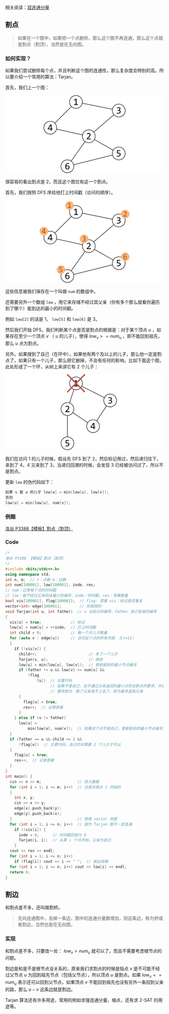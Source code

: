相关阅读：[双连通分量](/graph/bcc/)

## 割点

> 如果在一个图中，如果把一个点删除，那么这个图不再连通，那么这个点就是割点（割顶），当然是在无向图。

### 如何实现？

如果我们尝试删除每个点，并且判断这个图的连通性，那么复杂度会特别的高。所以要介绍一个常用的算法：Tarjan。

首先，我们上一个图：

![](images/bridge1.png)

很容易的看出割点是 2，而且这个图仅有这一个割点。

首先，我们按照 DFS 序给他打上时间戳（访问的顺序）。

![](images/bridge2.png)

这些信息被我们保存在一个叫做 `num` 的数组中。

还需要另外一个数组 `low` ，用它来存储不经过其父亲（你有多个那么就看你遍历到了哪个）能到达的最小的时间戳。

例如 `low[2]` 的话是 1， `low[5]` 和 `low[6]` 是 3。

然后我们开始 DFS，我们判断某个点是否是割点的根据是：对于某个顶点 $u$ ，如果存在至少一个顶点 $v$ （ $u$ 的儿子），使得 $low_v>=num_u$ ，即不能回到祖先，那么 $u$ 点为割点。

另外，如果搜到了自己（在环中），如果他有两个及以上的儿子，那么他一定是割点了，如果只有一个儿子，那么把它删掉，不会有任何的影响。比如下面这个图，此处形成了一个环，从树上来讲它有 2 个儿子：

![](images/bridge3.png)

我们在访问 1 的儿子时候，假设先 DFS 到了 2，然后标记用过，然后递归往下，来到了 4，4 又来到了 3，当递归回溯的时候，会发现 3 已经被访问过了，所以不是割点。

更新 `low` 的伪代码如下：

```cpp
如果 v 是 u 的儿子 low[u] = min(low[u], low[v]);
否则
low[u] = min(low[u], num[v]);
```

### 例题

[洛谷 P3388【模板】割点（割顶）](https://www.luogu.org/problemnew/show/P3388)

### Code

```cpp
/*
洛谷 P3388 【模板】割点（割顶）
*/
#include <bits/stdc++.h>
using namespace std;
int n, m;  // n：点数 m：边数
int num[100001], low[100001], inde, res;
// num：记录每个点的时间戳
// low：能不经过父亲到达最小的编号，inde：时间戳，res：答案数量
bool vis[100001], flag[100001];  // flag: 答案 vis：标记是否重复
vector<int> edge[100001];        // 存图用的
void Tarjan(int u, int father)  // u 当前点的编号，father 自己爸爸的编号
{
  vis[u] = true;             // 标记
  low[u] = num[u] = ++inde;  // 打上时间戳
  int child = 0;             // 每一个点儿子数量
  for (auto v : edge[u])     // 访问这个点的所有邻居 （C++11）
  {
    if (!vis[v]) {
      child++;                       // 多了一个儿子
      Tarjan(v, u);                  // 继续
      low[u] = min(low[u], low[v]);  // 更新能到的最小节点编号
      if (father != u && low[v] >= num[u] &&
          !flag
              [u])  // 主要代码
                    // 如果不是自己，且不通过父亲返回的最小点符合割点的要求，并且没有被标记过
                    // 要求即为：删了父亲连不上去了，即为最多连到父亲
      {
        flag[u] = true;
        res++;  // 记录答案
      }
    } else if (v != father)
      low[u] =
          min(low[u], num[v]);  // 如果这个点不是自己，更新能到的最小节点编号
  }
  if (father == u && child >= 2 &&
      !flag[u])  // 主要代码，自己的话需要 2 个儿子才可以
  {
    flag[u] = true;
    res++;  // 记录答案
  }
}
int main() {
  cin >> n >> m;                // 读入数据
  for (int i = 1; i <= m; i++)  // 注意点是从 1 开始的
  {
    int x, y;
    cin >> x >> y;
    edge[x].push_back(y);
    edge[y].push_back(x);
  }                             // 使用 vector 存图
  for (int i = 1; i <= n; i++)  // 因为 Tarjan 图不一定连通
    if (!vis[i]) {
      inde = 0;      // 时间戳初始为 0
      Tarjan(i, i);  // 从第 i 个点开始，父亲为自己
    }
  cout << res << endl;
  for (int i = 1; i <= n; i++)
    if (flag[i]) cout << i << " ";  // 输出结果
  for (int i = 1; i <= n; i++) cout << low[i] << endl;
  return 0;
}
```

## 割边

和割点差不多，还叫做割桥。

> 无向连通图中，去掉一条边，图中的连通分量数增加，则这条边，称为桥或者割边，当然也是在无向图。

### 实现

和割点差不多，只要改一处： $low_v>num_u$ 就可以了，而且不需要考虑根节点的问题。

割边是和是不是根节点没关系的，原来我们求割点的时候是指点 $v$ 是不可能不经过父节点 $u$ 为回到祖先节点（包括父节点），所以顶点 $u$ 是割点。如果 $low_v==num_u$ 表示还可以回到父节点，如果顶点 $v$ 不能回到祖先也没有另外一条回到父亲的路，那么 $u-v$ 这条边就是割边。

Tarjan 算法还有许多用途，常用的例如求强连通分量，缩点，还有求 2-SAT 的用途等。
